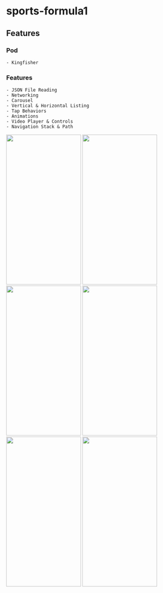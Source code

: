 # sports-formula1


## Features

### Pod
	- Kingfisher

### Features
	- JSON File Reading
	- Networking
	- Carousel
  	- Vertical & Horizontal Listing
  	- Tap Behaviors
	- Animations
	- Video Player & Controls
	- Navigation Stack & Path



<img src="https://github.com/vurgunmert/sports-formula1/assets/96115349/a3bca102-eba0-49dc-83a6-5c289f0965ae" width="200" height="400">

<img src="https://github.com/vurgunmert/sports-formula1/assets/96115349/57ac49d9-dab0-4983-8264-f3fd468959ce" width="200" height="400">

<img src="https://github.com/vurgunmert/sports-formula1/assets/96115349/41628d9a-dca9-4ca3-bc7c-624543d4f3ed" width="200" height="400">

<img src="https://github.com/vurgunmert/sports-formula1/assets/96115349/e502130f-e69b-455f-a6a8-845ba2d6bb5f" width="200" height="400">

<img src="https://github.com/vurgunmert/sports-formula1/assets/96115349/f3da6e9b-3572-43c2-a5f3-14407cf1ffee" width="200" height="400">

<img src="https://github.com/vurgunmert/sports-formula1/assets/96115349/e0db7fd9-38e3-40ee-8d2d-8eb44a8acb17" width="200" height="400">
